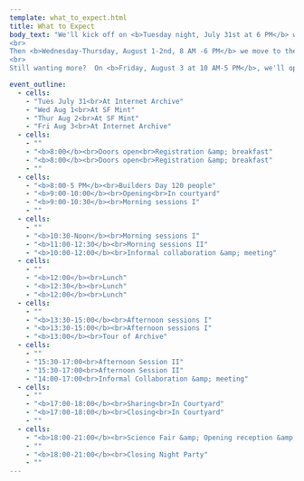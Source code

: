 ```yaml
---
template: what_to_expect.html
title: What to Expect
body_text: "We'll kick off on <b>Tuesday night, July 31st at 6 PM</b> with an <b>Opening Party at the Internet Archive</b> in San Francisco. Meet the top builders of decentralized tech from around the world at our Science Fair, where you can experience deep conversations and demonstrations with leaders of dozens of decentralized projects.<br>
<br>
Then <b>Wednesday-Thursday, August 1-2nd, 8 AM -6 PM</b> we move to the historic <b>San Francisco Mint</b>, for the multi-track Decentralized Web Summit with hands-on workshops, technical panels, events exploring the law, policy and governance models that may impact the space, along with both humanitarian and artistic use cases for a new set of tools.<br>
<br>
Still wanting more?  On <b>Friday, August 3 at 10 AM-5 PM</b>, we'll open the doors of the Internet Archive where we invite you to join us for <b>informal collaboration, plus lunch and a tour.</b>  We'll have tables set up for informal collaborating, hacking, and just hanging out."

event_outline:
  - cells:
    - "Tues July 31<br>At Internet Archive"
    - "Wed Aug 1<br>At SF Mint"
    - "Thur Aug 2<br>At SF Mint"
    - "Fri Aug 3<br>At Internet Archive"
  - cells:
    - ""
    - "<b>8:00</b><br>Doors open<br>Registration &amp; breakfast"
    - "<b>8:00</b><br>Doors open<br>Registration &amp; breakfast"
    - ""
  - cells:
    - "<b>8:00-5 PM</b><br>Builders Day 120 people"
    - "<b>9:00-10:00</b><br>Opening<br>In courtyard"
    - "<b>9:00-10:30</b><br>Morning sessions I"
    - ""
  - cells:
    - ""
    - "<b>10:30-Noon</b><br>Morning sessions I"
    - "<b>11:00-12:30</b><br>Morning sessions II"
    - "<b>10:00-12:00</b><br>Informal collaboration &amp; meeting"
  - cells:
    - ""
    - "<b>12:00</b><br>Lunch"
    - "<b>12:30</b><br>Lunch"
    - "<b>12:00</b><br>Lunch"
  - cells:
    - ""
    - "<b>13:30-15:00</b><br>Afternoon sessions I"
    - "<b>13:30-15:00</b><br>Afternoon sessions I"
    - "<b>13:00</b><br>Tour of Archive"
  - cells:
    - ""
    - "15:30-17:00<br>Afternoon Session II"
    - "15:30-17:00<br>Afternoon Session II"
    - "14:00-17:00<br>Informal Collaboration &amp; meeting"
  - cells:
    - ""
    - "<b>17:00-18:00</b><br>Sharing<br>In Courtyard"
    - "<b>17:00-18:00</b><br>Closing<br>In Courtyard"
    - ""
  - cells:
    - "<b>18:00-21:00</b><br>Science Fair &amp; Opening reception &amp; registration"
    - ""
    - "<b>18:00-21:00</b><br>Closing Night Party"
    - ""
---
```


